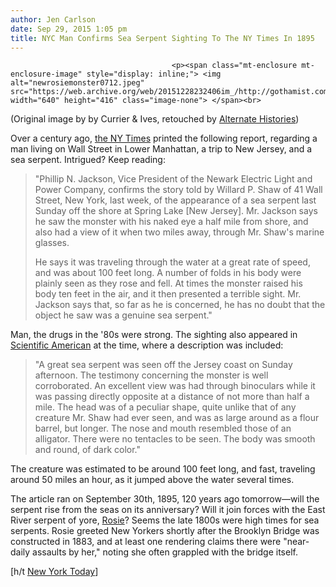 ```yaml
---
author: Jen Carlson
date: Sep 29, 2015 1:05 pm
title: NYC Man Confirms Sea Serpent Sighting To The NY Times In 1895
---
```


	
										<p><span class="mt-enclosure mt-enclosure-image" style="display: inline;"> <img alt="newrosiemonster0712.jpeg" src="https://web.archive.org/web/20151228232406im_/http://gothamist.com/attachments/arts_jen/newrosiemonster0712.jpeg" width="640" height="416" class="image-none"> </span><br>
<span class="photo_caption">(Original image by by Currier &amp; Ives, retouched by <a href="https://web.archive.org/web/20151228232406/http://alternatehistories.com/products/the-menacing-of-the-east-river-bridge">Alternate Histories</a>)</span></p>

<p>Over a century ago, <a href="https://web.archive.org/web/20151228232406/http://query.nytimes.com/mem/archive-free/pdf?res=9E0DE7DC113AE533A25753C3A96F9C94649ED7CF">the NY Times</a> printed the following report, regarding a man living on Wall Street in Lower Manhattan, a trip to New Jersey, and a sea serpent. Intrigued? Keep reading:</p>

<blockquote>&quot;Phillip N. Jackson, Vice President of the Newark Electric Light and Power Company, confirms the story told by Willard P. Shaw of 41 Wall Street, New York, last week, of the appearance of a sea serpent last Sunday off the shore at Spring Lake [New Jersey]. Mr. Jackson says he saw the monster with his naked eye a half mile from shore, and also had a view of it when two miles away, through Mr. Shaw&apos;s marine glasses. 

<p>He says it was traveling through the water at a great rate of speed, and was about 100 feet long. A number of folds in his body were plainly seen as they rose and fell. At times the monster raised his body ten feet in the air, and it then presented a terrible sight. Mr. Jackson says that, so far as he is concerned, he has no doubt that the object he saw was a genuine sea serpent.&quot;</p></blockquote><p></p>

<p>Man, the drugs in the &apos;80s were strong. The sighting also appeared in <a href="https://web.archive.org/web/20151228232406/https://books.google.com/books?id=cRU4AQAAMAAJ&amp;pg=PA211&amp;lpg=PA211&amp;dq=1895+philip+jackson+serpent+%22spring+lake%22&amp;source=bl&amp;ots=oCCcQSk4mv&amp;sig=x8lH4oCkkRf2BS_YptXY_9U4FVQ&amp;hl=en&amp;sa=X&amp;ved=0CB0Q6AEwAGoVChMI5pCPndKcyAIVSzI-Ch35NwLx#v=onepage&amp;q=1895%20philip%20jackson%20serpent%20%22spring%20lake%22&amp;f=false">Scientific American</a> at the time, where a description was included: </p>

<blockquote>&quot;A great sea serpent was seen off the Jersey coast on Sunday afternoon. The testimony concerning the monster is well corroborated. An excellent view was had through binoculars while it was passing directly opposite at a distance of not more than half a mile. The head was of a peculiar shape, quite unlike that of any creature Mr. Shaw had ever seen, and was as large around as a flour barrel, but longer. The nose and mouth resembled those of an alligator.  There were no tentacles to be seen. The body was smooth and round, of dark color.&quot;</blockquote>

<p>The creature was estimated to be around 100 feet long, and fast, traveling around 50 miles an hour, as it jumped above the water several times.</p>

<p>The article ran on September 30th, 1895, 120 years ago tomorrow&#x2014;will the serpent rise from the seas on its anniversary? Will it join forces with the East River serpent of yore, <a href="https://web.archive.org/web/20151228232406/http://gothamist.com/2012/07/26/the_old_east_river_monster_rosie_wa.php">Rosie</a>? Seems the late 1800s were high times for sea serpents. Rosie greeted New Yorkers shortly after the Brooklyn Bridge was constructed in 1883, and at least one rendering claims there were &quot;near-daily assaults by her,&quot; noting she often grappled with the bridge itself.</p>

<p>[h/t <a href="https://web.archive.org/web/20151228232406/http://www.nytimes.com/2015/09/29/nyregion/new-york-today-our-feathered-friends.html?WT.mc_id=nytoday-redirect">New York Today</a>]</p>					
										
									
				